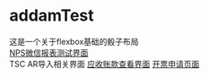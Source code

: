 # addamTest
这是一个关于flexbox基础的骰子布局
</br>
 [NPS微信报表测试界面](http://w100199308.github.io/addamTest/NPSResultPage.html)
 </br>
 TSC AR导入相关界面
 [应收账款查看界面](http://w100199308.github.io/addamTest/baxterPreSales/investorQuery.html)
 [开票申请页面](http://w100199308.github.io/addamTest/baxterPreSales/projectStandards.html)
